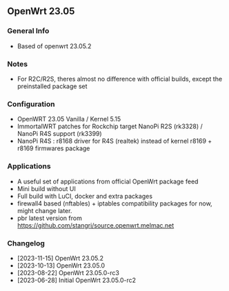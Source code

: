 ## OpenWrt 23.05

### General Info
- Based of openwrt 23.05.2

### Notes
- For R2C/R2S, theres almost no difference with official builds, except the preinstalled package set

### Configuration
- OpenWRT 23.05 Vanilla / Kernel 5.15
- ImmortalWRT patches for Rockchip target NanoPi R2S (rk3328) / NanoPi R4S support (rk3399)
- NanoPi R4S : r8168 driver for R4S (realtek) instead of kernel r8169 + r8169 firmwares package

### Applications
- A useful set of applications from official OpenWrt package feed
- Mini build without UI
- Full build with LuCI, docker and extra packages
- firewall4 based (nftables) + iptables compatibility packages for now, might change later.
- pbr latest version from https://github.com/stangri/source.openwrt.melmac.net

### Changelog
- [2023-11-15] OpenWrt 23.05.2
- [2023-10-13] OpenWrt 23.05.0
- [2023-08-22] OpenWrt 23.05.0-rc3
- [2023-06-28] Initial OpenWrt 23.05.0-rc2
